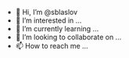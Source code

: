 - 👋 Hi, I’m @sblaslov
- 👀 I’m interested in ...
- 🌱 I’m currently learning ...
- 💞️ I’m looking to collaborate on ...
- 📫 How to reach me ...

<!---
sblaslov/sblaslov is a ✨ special ✨ repository because its `README.md` (this file) appears on your GitHub profile.
You can click the Preview link to take a look at your changes.
--->

